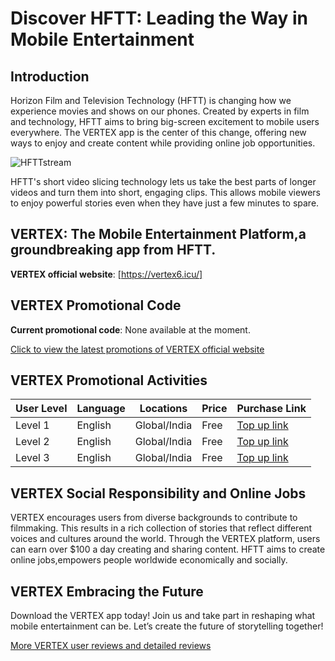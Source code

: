 # Discover HFTT: Leading the Way in Mobile Entertainment

## Introduction

Horizon Film and Television Technology (HFTT) is changing how we experience movies and shows on our phones. Created by experts in film and technology, HFTT aims to bring big-screen excitement to mobile users everywhere. The VERTEX app is the center of this change, offering new ways to enjoy and create content while providing online job opportunities.

![HFTTstream](https://github.com/HFTTstream/VERTEX/blob/main/HFTTweb2.png)

HFTT's short video slicing technology lets us take the best parts of longer videos and turn them into short, engaging clips. This allows mobile viewers to enjoy powerful stories even when they have just a few minutes to spare.

## VERTEX: The Mobile Entertainment Platform,a groundbreaking app from HFTT.

**VERTEX official website**: [https://vertex6.icu/]

## VERTEX Promotional Code

**Current promotional code**: None available at the moment.

[Click to view the latest promotions of VERTEX official website](https://vertex6.icu/)

## VERTEX Promotional Activities

| User Level      | Language                      | Locations           | Price            | Purchase Link                          |
|-----------------|-------------------------------|---------------------|------------------|----------------------------------------|
| Level 1         | English                       | Global/India        | Free             | [Top up link](https://vertex6.icu/)    |
| Level 2         | English                       | Global/India        | Free             | [Top up link](https://vertex6.icu/)    |
| Level 3         | English                       | Global/India        | Free             | [Top up link](https://vertex6.icu/)    |


## VERTEX Social Responsibility and Online Jobs

VERTEX encourages users from diverse backgrounds to contribute to filmmaking. This results in a rich collection of stories that reflect different voices and cultures around the world. Through the VERTEX platform, users can earn over $100 a day creating and sharing content. HFTT aims to create online jobs,empowers people worldwide economically and socially.

## VERTEX Embracing the Future

Download the VERTEX app today! Join us and take part in reshaping what mobile entertainment can be. Let’s create the future of storytelling together!

[More VERTEX user reviews and detailed reviews](https://vertex6.icu/)

